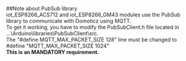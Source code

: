 ##Note about PubSub library  
iot_ESP8266_ACS712 and iot_ESP8266_GM43 modules use the PubSub library to communicate with Domoticz using MQTT.  
To get it working, you have to modify the PubSubClient.h file located in ...\Arduino\libraries\PubSubClient\src.  
The "#define MQTT_MAX_PACKET_SIZE 128" line must be changed to #define "MQTT_MAX_PACKET_SIZE 1024"  
**This is an MANDATORY requirement.**
